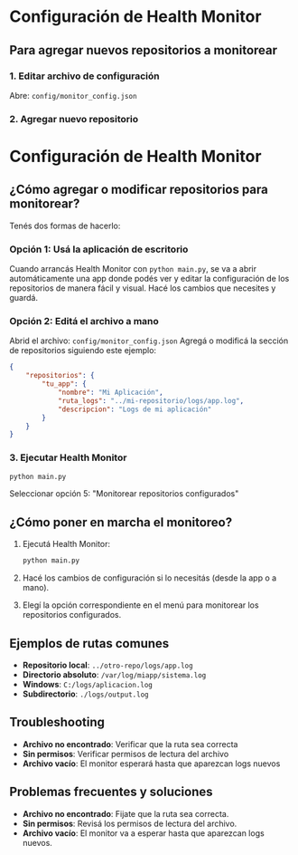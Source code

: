 
# Configuración de Health Monitor

## Para agregar nuevos repositorios a monitorear

### 1. Editar archivo de configuración

Abre: `config/monitor_config.json`

### 2. Agregar nuevo repositorio

# Configuración de Health Monitor

## ¿Cómo agregar o modificar repositorios para monitorear?

Tenés dos formas de hacerlo:

### Opción 1: Usá la aplicación de escritorio

Cuando arrancás Health Monitor con `python main.py`, se va a abrir automáticamente una app donde podés ver y editar la configuración de los repositorios de manera fácil y visual. Hacé los cambios que necesites y guardá.

### Opción 2: Editá el archivo a mano

Abrid el archivo: `config/monitor_config.json`
Agregá o modificá la sección de repositorios siguiendo este ejemplo:

```json
{
    "repositorios": {
        "tu_app": {
            "nombre": "Mi Aplicación",
            "ruta_logs": "../mi-repositorio/logs/app.log",
            "descripcion": "Logs de mi aplicación"
        }
    }
}
```

### 3. Ejecutar Health Monitor

```bash
python main.py
```

Seleccionar opción 5: "Monitorear repositorios configurados"

## ¿Cómo poner en marcha el monitoreo?

1. Ejecutá Health Monitor:

    ```bash
    python main.py
    ```

2. Hacé los cambios de configuración si lo necesitás (desde la app o a mano).
3. Elegí la opción correspondiente en el menú para monitorear los repositorios configurados.

## Ejemplos de rutas comunes

- **Repositorio local**: `../otro-repo/logs/app.log`
- **Directorio absoluto**: `/var/log/miapp/sistema.log`
- **Windows**: `C:/logs/aplicacion.log`
- **Subdirectorio**: `./logs/output.log`

## Troubleshooting

- **Archivo no encontrado**: Verificar que la ruta sea correcta
- **Sin permisos**: Verificar permisos de lectura del archivo
- **Archivo vacío**: El monitor esperará hasta que aparezcan logs nuevos

## Problemas frecuentes y soluciones

- **Archivo no encontrado**: Fijate que la ruta sea correcta.
- **Sin permisos**: Revisá los permisos de lectura del archivo.
- **Archivo vacío**: El monitor va a esperar hasta que aparezcan logs nuevos.
